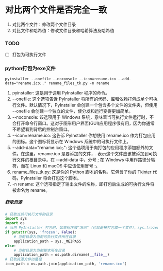 # 对比两个文件是否完全一致
1. 对比两个文件：修改两个文件目录
2. 对比文件和哈希值：修改文件目录和哈希算法及哈希值

### TODO
-[ ] 打包为可执行文件

### python打包为exe文件
```shell
pyinstaller --onefile --noconsole --icon=rename.ico --add-data="rename.ico;." rename_files_tk.py -n rename
```
1. pyinstaller: 这是用于调用 PyInstaller 程序的命令。 
2. --onefile: 这个选项告诉 PyInstaller 将所有的代码、库和依赖打包成单个可执行文件。默认情况下，PyInstaller 会创建一个包含多个文件的文件夹，但使用 --onefile 会创建一个独立的文件，使分发和运行变得更加简单。 
3. --noconsole: 该选项用于 Windows 系统，意味着当可执行文件运行时，不会打开命令行窗口。这对于图形用户界面(GUI)应用程序很有用，因为你通常不希望看到背后的控制台窗口。 
4. --icon=rename.ico: 这告诉 PyInstaller 你想使用 rename.ico 作为打包应用的图标。这个图标将显示在 Windows 系统中的可执行文件上。 
5. --add-data="rename.ico;.": 这个选项用于向打包的应用程序添加额外的文件。在这里，rename.ico 是要添加的文件，. 表示这个文件应该被添加到可执行文件的根目录中。在 --add-data 中，分号 ; 在 Windows 中用作路径分隔符，而在 Linux 和 macOS 中应该使用冒号 :。 
6. rename_files_tk.py: 这是你的 Python 脚本的名称，它包含了你的 Tkinter 代码，PyInstaller 将会打包这个脚本。 
7. -n rename: 这个选项指定了输出文件的名称，即打包后生成的可执行文件将被命名为 rename。
##### 获取资源
```python
# 获取当前可执行文件的目录
import sys
import os
# 当用 PyInstaller 打包时，如果程序被“冻结”（也就是被打包成一个文件），sys.frozen 的值为 True，否则为 False。
if getattr(sys, 'frozen', False):
    # 当前目录为当前可执行文件所在目录
    application_path = sys._MEIPASS
else:
    # 当前目录为当前脚本所在目录
    application_path = os.path.dirname(__file__)
# 获取资源文件的路径
icon_path = os.path.join(application_path, 'rename.ico')
```